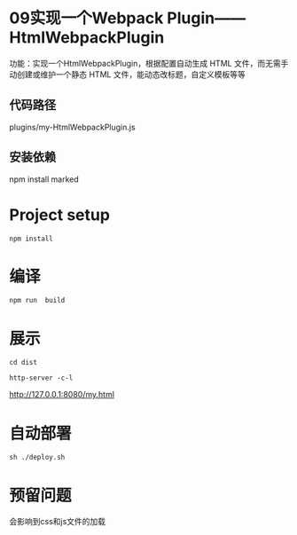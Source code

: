 # 09实现一个Webpack Plugin——HtmlWebpackPlugin
功能：实现一个HtmlWebpackPlugin，根据配置自动生成 HTML 文件，而无需手动创建或维护一个静态 HTML 文件，能动态改标题，自定义模板等等

## 代码路径
plugins/my-HtmlWebpackPlugin.js

## 安装依赖
npm install marked

# Project setup
```
npm install
```

# 编译
```
npm run  build
```

# 展示
```
cd dist

http-server -c-l
```
http://127.0.0.1:8080/my.html


# 自动部署
```
sh ./deploy.sh
```

# 预留问题
会影响到css和js文件的加载